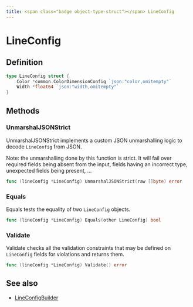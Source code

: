 ```yaml
---
title: <span class="badge object-type-struct"></span> LineConfig
---
```

# <span class="badge object-type-struct"></span> LineConfig

## Definition

```go
type LineConfig struct {
    Color *common.ColorDimensionConfig `json:"color,omitempty"`
    Width *float64 `json:"width,omitempty"`
}
```
## Methods

### <span class="badge object-method"></span> UnmarshalJSONStrict

UnmarshalJSONStrict implements a custom JSON unmarshalling logic to decode `LineConfig` from JSON.

Note: the unmarshalling done by this function is strict. It will fail over required fields being absent from the input, fields having an incorrect type, unexpected fields being present, …

```go
func (lineConfig *LineConfig) UnmarshalJSONStrict(raw []byte) error
```

### <span class="badge object-method"></span> Equals

Equals tests the equality of two `LineConfig` objects.

```go
func (lineConfig *LineConfig) Equals(other LineConfig) bool
```

### <span class="badge object-method"></span> Validate

Validate checks all the validation constraints that may be defined on `LineConfig` fields for violations and returns them.

```go
func (lineConfig *LineConfig) Validate() error
```

## See also

 * <span class="badge builder"></span> [LineConfigBuilder](./builder-LineConfigBuilder.md)
